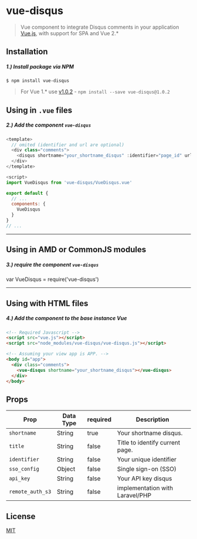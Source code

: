 # vue-disqus
> Vue component to integrate Disqus comments in your application [Vue.js](http://vuejs.org/), with support for SPA and Vue 2.*


## Installation

##### 1.) Install package via NPM

```shell
$ npm install vue-disqus
```

> For Vue 1.* use [v1.0.2](https://github.com/ktquez/vue-disqus/tree/v1.0.2) - `npm install --save vue-disqus@1.0.2`

## Using in `.vue` files
##### 2.) Add the component `vue-disqus`
```javascript
<template>
  // omited (identifier and url are optional)
  <div class="comments">
    <disqus shortname="your_shortname_disqus" :identifier="page_id" url="http://example.com/path"></disqus>
  </div>
</template>

<script>
import VueDisqus from 'vue-disqus/VueDisqus.vue'

export default {
  // ...
  components: {
    VueDisqus
  }
}
// ...
```

---

## Using in AMD or CommonJS modules
##### 3.) require the component `vue-disqus`

var VueDisqus = require('vue-disqus')

---

## Using with HTML files
##### 4.) Add the component to the base instance Vue

```html
<!-- Required Javascript -->
<script src="vue.js"></script>
<script src="node_modules/vue-disqus/vue-disqus.js"></script>
```

```html
<!-- Assuming your view app is APP. -->
<body id="app">
  <div class="comments">
    <vue-disqus shortname="your_shortname_disqus"></vue-disqus>
  </div>
</body>
```

## Props

Prop            | Data Type  | required  | Description
--------------- | ---------- | --------- | -----------
`shortname`     | String     | true      | Your shortname disqus.
`title`         | String     | false     | Title to identify current page.
`identifier`    | String     | false     | Your unique identifier
`sso_config`    | Object     | false     | Single sign-on (SSO) 
`api_key`       | String     | false     | Your API key disqus
`remote_auth_s3`| String     | false     | implementation with Laravel/PHP


## License

[MIT](http://opensource.org/licenses/MIT)


